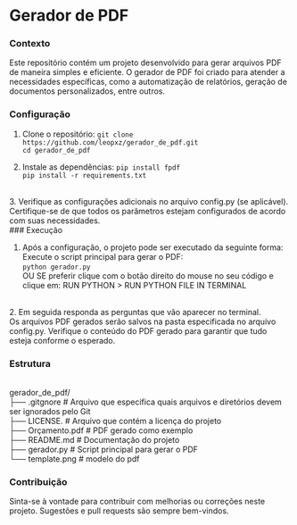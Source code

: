 # Gerador de PDF

### Contexto
Este repositório contém um projeto desenvolvido para gerar arquivos PDF de maneira simples e eficiente. O gerador de PDF foi criado para atender a necessidades específicas, como a automatização de relatórios, geração de documentos personalizados, entre outros.

### Configuração
1. Clone o repositório:
```git clone https://github.com/leopxz/gerador_de_pdf.git```
<br>```cd gerador_de_pdf```

2. Instale as dependências:
```pip install fpdf```<br>
```pip install -r requirements.txt```
<br>
3. Verifique as configurações adicionais no arquivo config.py (se aplicável). Certifique-se de que todos os parâmetros estejam configurados de acordo com suas necessidades.
<br>
### Execução

1. Após a configuração, o projeto pode ser executado da seguinte forma:
Execute o script principal para gerar o PDF:<br>
```python gerador.py```<br>
OU SE preferir clique com o botão direito do mouse no seu código e clique em: RUN PYTHON > RUN PYTHON FILE IN TERMINAL
<br>
2. Em seguida responda as perguntas que vão aparecer no terminal.
<br>
Os arquivos PDF gerados serão salvos na pasta especificada no arquivo config.py. Verifique o conteúdo do PDF gerado para garantir que tudo esteja conforme o esperado.

### Estrutura
<br>
gerador_de_pdf/<br>
├── .gitgnore            # Arquivo que especifica quais arquivos e diretórios devem ser ignorados pelo Git<br>
├── LICENSE.          # Arquivo que contém a licença do projeto<br>
├── Orçamento.pdf         # PDF gerado como exemplo<br>
├── README.md            # Documentação do projeto<br>
├── gerador.py   # Script principal para gerar o PDF<br>
└── template.png          # modelo do pdf<br>

### Contribuição
Sinta-se à vontade para contribuir com melhorias ou correções neste projeto. Sugestões e pull requests são sempre bem-vindos.

